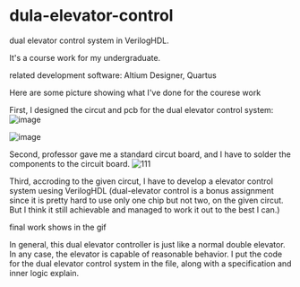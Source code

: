 # dula-elevator-control
dual elevator control system in VerilogHDL.

It's a course work for my undergraduate.

related development software: Altium Designer, Quartus

Here are some picture showing what I've done for the courese work

First, I designed the circut and pcb for the dual elevator control system:
![image](https://user-images.githubusercontent.com/86272490/211024665-0e352b81-188d-42a0-b78a-4d19cea13c83.png)

![image](https://user-images.githubusercontent.com/86272490/211024714-87805d5a-9641-470e-997e-c2d677b80a36.png)

Second, professor gave me a standard circut board, and I have to solder the components to the circuit board.
![111](https://user-images.githubusercontent.com/86272490/211025310-dddb3aaf-003b-41ac-a9f9-3a7c889ee181.jpg)

Third, accroding to the given circut, I have to develop a elevator control system uesing VerilogHDL
(dual-elevator control is a bonus assignment since it is pretty hard to use only one chip but not two, on the given circut. But I think it still achievable and managed to work it out to the best I can.)

final work shows in the gif

In general, this dual elevator controller is just like a normal double elevator. In any case, the elevator is capable of reasonable behavior. I put the code for the dual elevator control system in the file, along with a specification and inner logic explain.
